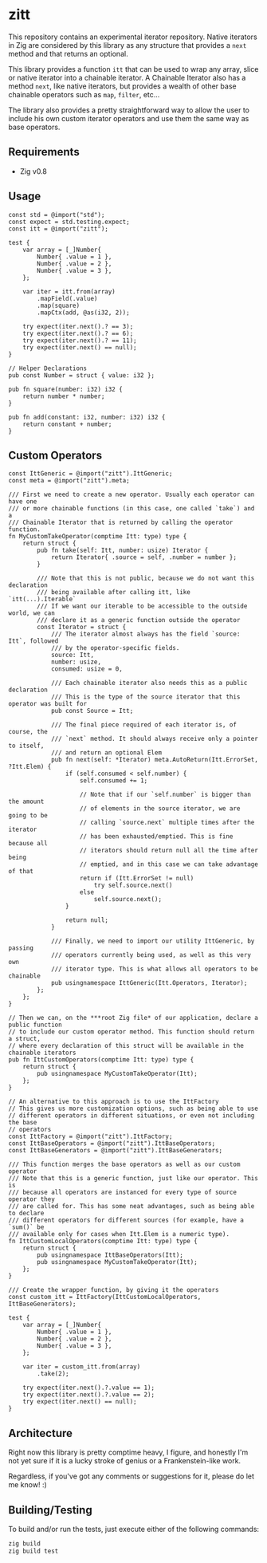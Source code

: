# zitt
This repository contains an experimental iterator repository. Native iterators 
in Zig are considered by this library as any structure that provides a `next` 
method and that returns an optional.

This library provides a function `itt` that can be used to wrap any array, 
slice or native iterator into a chainable iterator. A Chainable Iterator also
has a method `next`, like native iterators, but provides a wealth of other base 
chainable operators such as `map`, `filter`, etc...

The library also provides a pretty straightforward way to allow the user to
include his own custom iterator operators and use them the same way as base
operators.

## Requirements
 - Zig v0.8

## Usage
```zig
const std = @import("std");
const expect = std.testing.expect;
const itt = @import("zitt");

test {
    var array = [_]Number{
        Number{ .value = 1 },
        Number{ .value = 2 },
        Number{ .value = 3 },
    };

    var iter = itt.from(array)
        .mapField(.value)
        .map(square)
        .mapCtx(add, @as(i32, 2));

    try expect(iter.next().? == 3);
    try expect(iter.next().? == 6);
    try expect(iter.next().? == 11);
    try expect(iter.next() == null);
}

// Helper Declarations
pub const Number = struct { value: i32 };

pub fn square(number: i32) i32 {
    return number * number;
}

pub fn add(constant: i32, number: i32) i32 {
    return constant + number;
}
```

## Custom Operators
```zig
const IttGeneric = @import("zitt").IttGeneric;
const meta = @import("zitt").meta;

/// First we need to create a new operator. Usually each operator can have one
/// or more chainable functions (in this case, one called `take`) and a 
/// Chainable Iterator that is returned by calling the operator function.
fn MyCustomTakeOperator(comptime Itt: type) type {
    return struct {
        pub fn take(self: Itt, number: usize) Iterator {
            return Iterator{ .source = self, .number = number };
        }

        /// Note that this is not public, because we do not want this declaration
        /// being available after calling itt, like `itt(...).Iterable`
        /// If we want our iterable to be accessible to the outside world, we can
        /// declare it as a generic function outside the operator
        const Iterator = struct {
            /// The iterator almost always has the field `source: Itt`, followed
            /// by the operator-specific fields.
            source: Itt,
            number: usize,
            consumed: usize = 0,

            /// Each chainable iterator also needs this as a public declaration
            /// This is the type of the source iterator that this operator was built for
            pub const Source = Itt;

            /// The final piece required of each iterator is, of course, the
            /// `next` method. It should always receive only a pointer to itself,
            /// and return an optional Elem
            pub fn next(self: *Iterator) meta.AutoReturn(Itt.ErrorSet, ?Itt.Elem) {
                if (self.consumed < self.number) {
                    self.consumed += 1;

                    // Note that if our `self.number` is bigger than the amount
                    // of elements in the source iterator, we are going to be
                    // calling `source.next` multiple times after the iterator
                    // has been exhausted/emptied. This is fine because all
                    // iterators should return null all the time after being
                    // emptied, and in this case we can take advantage of that
                    return if (Itt.ErrorSet != null)
                        try self.source.next()
                    else
                        self.source.next();
                }

                return null;
            }

            /// Finally, we need to import our utility IttGeneric, by passing
            /// operators currently being used, as well as this very own
            /// iterator type. This is what allows all operators to be chainable
            pub usingnamespace IttGeneric(Itt.Operators, Iterator);
        };
    };
}

// Then we can, on the ***root Zig file* of our application, declare a public function
// to include our custom operator method. This function should return a struct,
// where every declaration of this struct will be available in the chainable iterators
pub fn IttCustomOperators(comptime Itt: type) type {
    return struct {
        pub usingnamespace MyCustomTakeOperator(Itt);
    };
}

// An alternative to this approach is to use the IttFactory
// This gives us more customization options, such as being able to use
// different operators in different situations, or even not including the base
// operators
const IttFactory = @import("zitt").IttFactory;
const IttBaseOperators = @import("zitt").IttBaseOperators;
const IttBaseGenerators = @import("zitt").IttBaseGenerators;

/// This function merges the base operators as well as our custom operator
/// Note that this is a generic function, just like our operator. This is 
/// because all operators are instanced for every type of source operator they
/// are called for. This has some neat advantages, such as being able to declare
/// different operators for different sources (for example, have a `sum()` be
/// available only for cases when Itt.Elem is a numeric type).
fn IttCustomLocalOperators(comptime Itt: type) type {
    return struct {
        pub usingnamespace IttBaseOperators(Itt);
        pub usingnamespace MyCustomTakeOperator(Itt);
    };
}

/// Create the wrapper function, by giving it the operators
const custom_itt = IttFactory(IttCustomLocalOperators, IttBaseGenerators);

test {
    var array = [_]Number{
        Number{ .value = 1 },
        Number{ .value = 2 },
        Number{ .value = 3 },
    };

    var iter = custom_itt.from(array)
        .take(2);

    try expect(iter.next().?.value == 1);
    try expect(iter.next().?.value == 2);
    try expect(iter.next() == null);
}
```

## Architecture
Right now this library is pretty comptime heavy, I figure, and honestly I'm not 
yet sure if it is a lucky stroke of genius or a Frankenstein-like work.

Regardless, if you've got any comments or suggestions for it, please do
let me know! :)

## Building/Testing
To build and/or run the tests, just execute either of the following commands:
```bash
zig build
zig build test
```